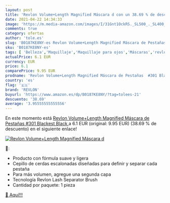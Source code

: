 ```yaml
---
layout: post
title: 'Revlon Volume+Length Magnified Máscara d con un 38.69 % de descuento'
date: 2021-04-22 14:34:33
image: 'https://m.media-amazon.com/images/I/31Gnt1OckRS._SL500_._SL400_.jpg'
comments: true
category: ofertas
author: 'tole.es'
slug: 'B0187KE8NY-es Revlon Volume+Length Magnified Máscara de Pestañas #301...'
sku: 'B0187KE8NY-es'
tags: [ 'Belleza','Maquillaje','Maquillaje para ojos','Máscaras','revlon', ]
actualPrice: 6.1 EUR
currency: EUR
price: 6.1
comparePrice: 9.95 EUR
prodname: 'Revlon Volume+Length Magnified Máscara de Pestañas  #301 Blackest Black '
country: 'es'
flag: '🇪🇸'
brand: 'REVLON'
buyurl: 'https://www.amazon.es/dp/B0187KE8NY/?tag=tolees-21'
descuento: '38.69'
average: '3.95555555555556'
---
```


En este momento está [Revlon Volume+Length Magnified Máscara de Pestañas  #301 Blackest Black ](https://www.amazon.es/dp/B0187KE8NY/?tag=tolees-21) a 6.1 EUR (original: 9.95 EUR) (38.69 %  de descuento) en el siguiente enlace!

[![Revlon Volume+Length Magnified Máscara d](https://m.media-amazon.com/images/I/31Gnt1OckRS._SL500_._SL400_.jpg)](https://www.amazon.es/dp/B0187KE8NY/?tag=tolees-21)

🔎:

- Producto con fórmula suave y ligera
- Cepillo de cerdas escalonadas diseñadas para definir y separar cada pestaña
- Para más volumen, agregue una segunda capa
- Tecnología Revlon Lash Separator Brush
- Cantidad por paquete: 1 pieza

[🛒 Aquí!!!](https://www.amazon.es/dp/B0187KE8NY/?tag=tolees-21)
